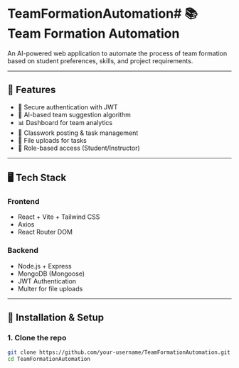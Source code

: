# TeamFormationAutomation# 📚 Team Formation Automation

An AI-powered web application to automate the process of team formation based on student preferences, skills, and project requirements.

---

## 🚀 Features

- 🔐 Secure authentication with JWT
- 🧠 AI-based team suggestion algorithm
- 📊 Dashboard for team analytics
- 📝 Classwork posting & task management
- 📂 File uploads for tasks
- 🧭 Role-based access (Student/Instructor)

---

## 🖥️ Tech Stack

### Frontend

- React + Vite + Tailwind CSS
- Axios
- React Router DOM

### Backend

- Node.js + Express
- MongoDB (Mongoose)
- JWT Authentication
- Multer for file uploads

---

## 🔧 Installation & Setup

### 1. Clone the repo

```bash
git clone https://github.com/your-username/TeamFormationAutomation.git
cd TeamFormationAutomation
```
